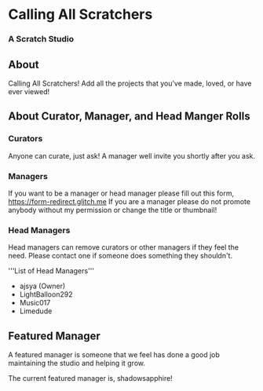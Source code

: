 # Calling All Scratchers
### A Scratch Studio

## About
Calling All Scratchers! Add all the projects that you've made, loved, or have ever viewed!

## About Curator, Manager, and Head Manger Rolls
### Curators
Anyone can curate, just ask! A manager well invite you shortly after you ask.

### Managers
If you want to be a manager or head manager please fill out this form, https://form-redirect.glitch.me If you are a manager please do not promote anybody without my permission or change the title or thumbnail!

### Head Managers
Head managers can remove curators or other managers if they feel the need. Please contact one if someone does something they shouldn't. 

'''List of Head Managers'''
* ajsya (Owner)
* LightBalloon292
* Music017
* Limedude

## Featured Manager
A featured manager is someone that we feel has done a good job maintaining the studio and helping it grow.

The current featured manager is, shadowsapphire!
